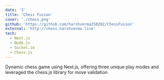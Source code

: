 ```yaml
---
date: '3'
title: 'Chess Fusion'
cover: './chess.png'
github: 'https://github.com/harshverma250202/ChessFusion'
external: 'http://chess.harshverma.live'
tech:
  - Next.js
  - Node.js
  - Socket.io
  - Chess.js
---
```


Dynamic chess game using Next.js, offering three unique play modes and leveraged the chess.js library for move validation
